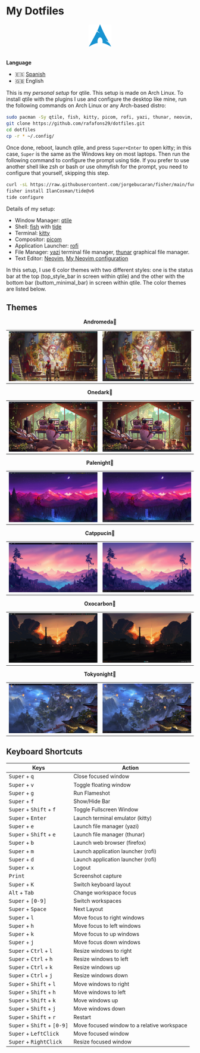 # My Dotfiles

<div align = "center">
    <img width = "12%" src="./images/Arch-linux-logo.png">
</div> <br>

**Language**

- 🇪🇸 [Spanish](./README.md)
- 🇬🇧 English

This is my _personal setup_ for qtile. This setup is made on Arch Linux.
To install qtile with the plugins I use and configure the desktop like mine, run the following commands on Arch Linux or any Arch-based distro:

```bash
sudo pacman -Sy qtile, fish, kitty, picom, rofi, yazi, thunar, neovim, networkmanager, pamac, xfce4-power-manager, numlockx, blueberry, volumeicon, lxappearance, waypaper, feh, fastfetch
git clone https://github.com/rafafons29/dotfiles.git
cd dotfiles 
cp -r * ~/.config/
```

Once done, reboot, launch qtile, and press `Super+Enter` to open kitty; in this case, `Super` is the same as the Windows key on most laptops. Then run the following command to configure the prompt using tide. If you prefer to use another shell like zsh or bash or use ohmyfish for the prompt, you need to configure that yourself, skipping this step.

```bash
curl -sL https://raw.githubusercontent.com/jorgebucaran/fisher/main/functions/fisher.fish | source && fisher install jorgebucaran/fisher
fisher install IlanCosman/tide@v6
tide configure
```

Details of my setup:

- Window Manager: [qtile](https://qtile.org/)
- Shell: [fish](https://fishshell.com/) with [tide](https://github.com/IlanCosman/tide)
- Terminal:  [kitty](https://sw.kovidgoyal.net/kitty/)
- Compositor: [picom](https://github.com/yshui/picom) 
- Application Launcher: [rofi](https://github.com/davatorium/rofi)
- File Manager: [yazi](https://yazi-rs.github.io/) terminal file manager, [thunar](https://docs.xfce.org/xfce/thunar/the-file-manager-window) graphical file manager.
- Text Editor: [Neovim](https://neovim.io/), [My Neovim configuration](https://github.com/rafafons29/nvim_config)

In this setup, I use 6 color themes with two different styles: one is the status bar at the top (top_style_bar in screen within qtile) and the other with the bottom bar (buttom_minimal_bar) in screen within qtile. The color themes are listed below.

##  Themes

<div align="center">
    <table align="center"><strong>Andromeda🎨</strong>
        <tr>
            <td><img src="./images/andromeda_t.jpg" alt="Andromeda Top"/></td>
            <td><img src="./images/andromeda_b.jpg" alt="Andromeda Bottom"/></td>
        </tr>
    </table>
    <table align="center"><strong>Onedark🎨</strong>
        <tr>
            <td><img src="./images/onedark_t.jpg" alt="Onedark Top"/></td>
            <td><img src="./images/onedark_b.jpg" alt="Onedark Bottom"/></td>
        </tr>
    </table>
    <table align="center"><strong>Palenight🎨</strong>
        <tr>
            <td><img src="./images/palenight_t.jpg" alt="Palenight Top"/></td>
            <td><img src="./images/palenight_b.jpg" alt="Palenight Bottom"/></td>
        </tr>
    </table>
    <table align="center"><strong>Catppucin🎨</strong>
        <tr>
            <td><img src="./images/catppucin_t.jpg" alt="Catppucin Top"/></td>
            <td><img src="./images/catppucin_b.jpg" alt="Catppucin Bottom"/></td>
        </tr>
    </table>
    <table align="center"><strong>Oxocarbon🎨</strong>
        <tr>
            <td><img src="./images/oxocarbon_t.jpg" alt="Oxocarbon Top"/></td>
            <td><img src="./images/oxocarbon_b.jpg" alt="Oxocarbon Bottom"/></td>
        </tr>
    </table>
    <table align="center"><strong>Tokyonight🎨</strong>
        <tr>
            <td><img src="./images/tokyonight_t.jpg" alt="Tokyonight Top"/></td>
            <td><img src="./images/tokyonight_b.jpg" alt="Tokyonight Bottom"/></td>
        </tr>
    </table>
</div>

## Keyboard Shortcuts

<div align="center">

| Keys                                                                        | Action                                      |
| --------------------------------------------------------------------------- | ------------------------------------------- |
| <kbd>Super</kbd> + <kbd>q</kbd>                                             | Close focused window                        |
| <kbd>Super</kbd> + <kbd>v</kbd>                                             | Toggle floating window                      |
| <kbd>Super</kbd> + <kbd>g</kbd>                                             | Run Flameshot                               |
| <kbd>Super</kbd> + <kbd>f</kbd>                                             | Show/Hide Bar                               |
| <kbd>Super</kbd> + <kbd>Shift</kbd> + <kbd>f</kbd>                          | Toggle Fullscreen Window                    |
| <kbd>Super</kbd> + <kbd>Enter</kbd>                                         | Launch terminal emulator (kitty)            |
| <kbd>Super</kbd> + <kbd>e</kbd>                                             | Launch file manager (yazi)                  |
| <kbd>Super</kbd> + <kbd>Shift</kbd> + <kbd>e</kbd>                          | Launch file manager (thunar)                |
| <kbd>Super</kbd> + <kbd>b</kbd>                                             | Launch web browser (firefox)                |
| <kbd>Super</kbd> + <kbd>m</kbd>                                             | Launch application launcher (rofi)          |
| <kbd>Super</kbd> + <kbd>d</kbd>                                             | Launch application launcher (rofi)          |
| <kbd>Super</kbd> + <kbd>x</kbd>                                             | Logout                                      |
| <kbd>Print</kbd>                                                            | Screenshot capture                          |
| <kbd>Super</kbd> + <kbd>K</kbd>                                             | Switch keyboard layout                      |
| <kbd>Alt</kbd> + <kbd>Tab</kbd>                                             | Change workspace focus                      |
| <kbd>Super</kbd> + <kbd>[0-9]</kbd>                                         | Switch workspaces                           |
| <kbd>Super</kbd> + <kbd>Space</kbd>                                         | Next Layout                                 |
| <kbd>Super</kbd> + <kbd>l</kbd>                                             | Move focus to right windows                 |
| <kbd>Super</kbd> + <kbd>h</kbd>                                             | Move focus to left windows                  |
| <kbd>Super</kbd> + <kbd>k</kbd>                                             | Move focus to up windows                    |
| <kbd>Super</kbd> + <kbd>j</kbd>                                             | Move focus down windows                     |
| <kbd>Super</kbd> + <kbd>Ctrl</kbd> + <kbd>l</kbd>                           | Resize windows to right                     |
| <kbd>Super</kbd> + <kbd>Ctrl</kbd> + <kbd>h</kbd>                           | Resize windows to left                      |
| <kbd>Super</kbd> + <kbd>Ctrl</kbd> + <kbd>k</kbd>                           | Resize windows up                           |
| <kbd>Super</kbd> + <kbd>Ctrl</kbd> + <kbd>j</kbd>                           | Resize windows down                         |
| <kbd>Super</kbd> + <kbd>Shift</kbd> + <kbd>l</kbd>                          | Move windows to right                       |
| <kbd>Super</kbd> + <kbd>Shift</kbd> + <kbd>h</kbd>                          | Move windows to left                        |
| <kbd>Super</kbd> + <kbd>Shift</kbd> + <kbd>k</kbd>                          | Move windows up                             |
| <kbd>Super</kbd> + <kbd>Shift</kbd> + <kbd>j</kbd>                          | Move windows down                           |
| <kbd>Super</kbd> + <kbd>Shift</kbd> + <kbd>r</kbd>                          | Restart                                     |
| <kbd>Super</kbd> + <kbd>Shift</kbd> + <kbd>[0-9]</kbd>                      | Move focused window to a relative workspace |
| <kbd>Super</kbd> + <kbd>LeftClick</kbd>                                     | Move focused window                         |
| <kbd>Super</kbd> + <kbd>RightClick</kbd>                                    | Resize focused window                       |

</div>
